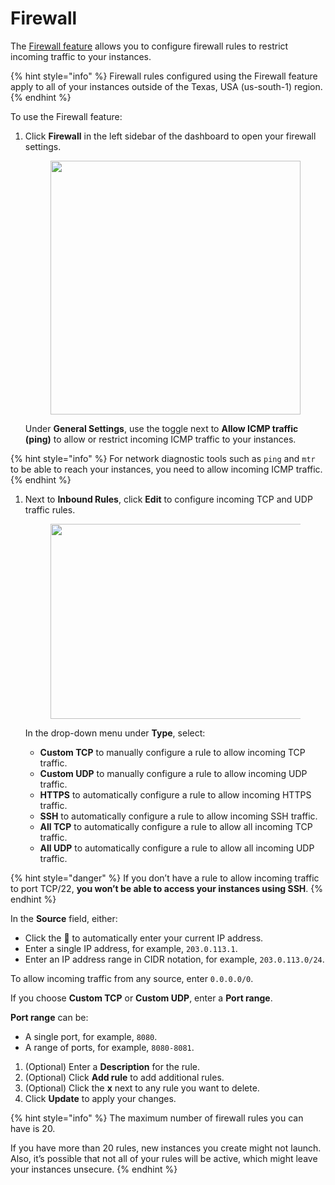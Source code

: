 # Firewall

The [Firewall feature](https://cloud.lambdalabs.com/firewall) allows you to configure firewall rules to restrict incoming traffic to your instances.

{% hint style="info" %}
Firewall rules configured using the Firewall feature apply to all of your instances outside of the Texas, USA (us-south-1) region.
{% endhint %}

To use the Firewall feature:

1.  Click **Firewall** in the left sidebar of the dashboard to open your firewall settings.

    <figure><img src="https://old.docs.lambdalabs.com/cloud/get-started-firewall/firewall-settings_hu5a2391b21be25c5c402ce93aab8d4fa4_32076_400x0_resize_catmullrom_3.png" alt="" height="406" width="400"><figcaption></figcaption></figure>

    Under **General Settings**, use the toggle next to **Allow ICMP traffic (ping)** to allow or restrict incoming ICMP traffic to your instances.

{% hint style="info" %}
For network diagnostic tools such as `ping` and `mtr` to be able to reach your instances, you need to allow incoming ICMP traffic.
{% endhint %}

1.  Next to **Inbound Rules**, click **Edit** to configure incoming TCP and UDP traffic rules.

    <figure><img src="https://old.docs.lambdalabs.com/cloud/get-started-firewall/inbound-rules_hu57237b4cb7c6773609764b2590b570c8_17437_800x0_resize_catmullrom_3.png" alt="" height="312" width="800"><figcaption></figcaption></figure>

    In the drop-down menu under **Type**, select:

    * **Custom TCP** to manually configure a rule to allow incoming TCP traffic.
    * **Custom UDP** to manually configure a rule to allow incoming UDP traffic.
    * **HTTPS** to automatically configure a rule to allow incoming HTTPS traffic.
    * **SSH** to automatically configure a rule to allow incoming SSH traffic.
    * **All TCP** to automatically configure a rule to allow all incoming TCP traffic.
    * **All UDP** to automatically configure a rule to allow all incoming UDP traffic.

{% hint style="danger" %}
If you don’t have a rule to allow incoming traffic to port TCP/22, **you won’t be able to access your instances using SSH**.
{% endhint %}

In the **Source** field, either:

* Click the 🔎 to automatically enter your current IP address.
* Enter a single IP address, for example, `203.0.113.1`.
* Enter an IP address range in CIDR notation, for example, `203.0.113.0/24`.

To allow incoming traffic from any source, enter `0.0.0.0/0`.

If you choose **Custom TCP** or **Custom UDP**, enter a **Port range**.

**Port range** can be:

* A single port, for example, `8080`.
* A range of ports, for example, `8080-8081`.

1. (Optional) Enter a **Description** for the rule.
2. (Optional) Click **Add rule** to add additional rules.
3. (Optional) Click the **x** next to any rule you want to delete.
4. Click **Update** to apply your changes.

{% hint style="info" %}
The maximum number of firewall rules you can have is 20.

If you have more than 20 rules, new instances you create might not launch. Also, it’s possible that not all of your rules will be active, which might leave your instances unsecure.
{% endhint %}
